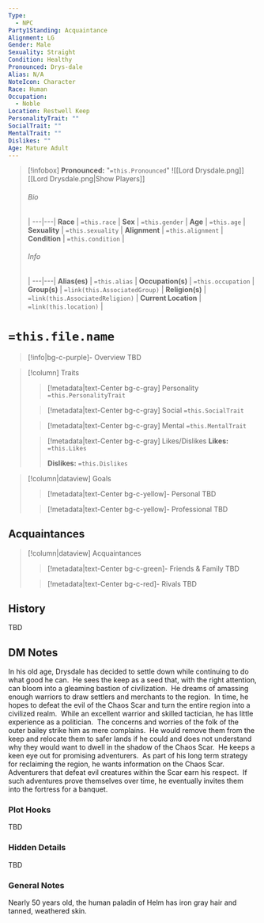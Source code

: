 ```yaml
---
Type:
  - NPC
Party1Standing: Acquaintance
Alignment: LG
Gender: Male
Sexuality: Straight
Condition: Healthy
Pronounced: Drys-dale
Alias: N/A
NoteIcon: Character
Race: Human
Occupation:
  - Noble
Location: Restwell Keep
PersonalityTrait: ""
SocialTrait: ""
MentalTrait: ""
Dislikes: ""
Age: Mature Adult
---
```

> [!infobox]
> **Pronounced:**  "`=this.Pronounced`"
![[Lord Drysdale.png]]
[[Lord Drysdale.png|Show Players]]
> ###### Bio
>  |
> ---|---|
> **Race** | `=this.race` |
> **Sex** | `=this.gender` |
> **Age** | `=this.age` |
> **Sexuality** | `=this.sexuality` |
> **Alignment** | `=this.alignment` |
> **Condition** | `=this.condition` |
> ###### Info
>  |
> ---|---|
> **Alias(es)** | `=this.alias` |
> **Occupation(s)** | `=this.occupation` |
> **Group(s)** | `=link(this.AssociatedGroup)` |
> **Religion(s)** | `=link(this.AssociatedReligion)` |
> **Current Location** | `=link(this.location)` |

# **`=this.file.name`**
> [!info|bg-c-purple]- Overview
TBD

> [!column] Traits
>> [!metadata|text-Center bg-c-gray] Personality
>> `=this.PersonalityTrait`
>
>> [!metadata|text-Center bg-c-gray] Social
>> `=this.SocialTrait`
>
>> [!metadata|text-Center bg-c-gray] Mental
>> `=this.MentalTrait`
>
>> [!metadata|text-Center bg-c-gray] Likes/Dislikes
>> **Likes:** `=this.Likes`
>>
>> **Dislikes:** `=this.Dislikes`

> [!column|dataview] Goals
>> [!metadata|text-Center bg-c-yellow]- Personal
>> TBD
>
>> [!metadata|text-Center bg-c-yellow]- Professional
>> TBD
>

## Acquaintances
> [!column|dataview] Acquaintances
>> [!metadata|text-Center bg-c-green]- Friends & Family
>> TBD
>
>> [!metadata|text-Center bg-c-red]- Rivals
>> TBD
>

## History
TBD

## DM Notes
In his old age, Drysdale has decided to settle down while continuing to do what good he can.  He sees the keep as a seed that, with the right attention, can bloom into a gleaming bastion of civilization.  He dreams of amassing enough warriors to draw settlers and merchants to the region.  In time, he hopes to defeat the evil of the Chaos Scar and turn the entire region into a civilized realm.  While an excellent warrior and skilled tactician, he has little experience as a politician.  The concerns and worries of the folk of the outer bailey strike him as mere complains.  He would remove them from the keep and relocate them to safer lands if he could and does not understand why they would want to dwell in the shadow of the Chaos Scar.  He keeps a keen eye out for promising adventurers.  As part of his long term strategy for reclaiming the region, he wants information on the Chaos Scar.  Adventurers that defeat evil creatures within the Scar earn his respect.  If such adventures prove themselves over time, he eventually invites them into the fortress for a banquet.

### Plot Hooks
TBD

### Hidden Details
TBD

### General Notes
Nearly 50 years old, the human paladin of Helm has iron gray hair and tanned, weathered skin.  




